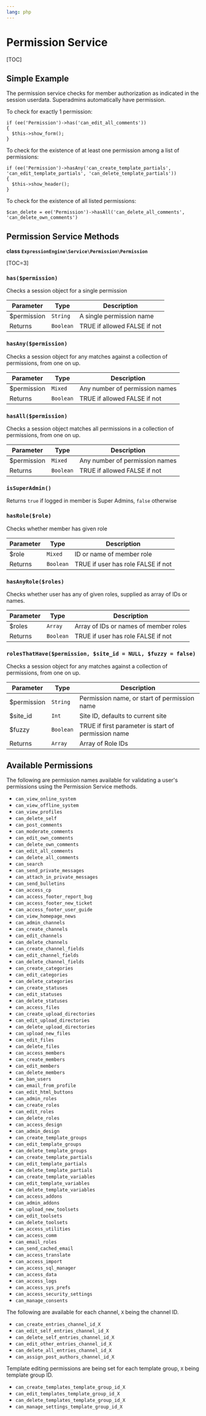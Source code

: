 ```yaml
---
lang: php
---
```


<!--
    This source file is part of the open source project
    ExpressionEngine User Guide (https://github.com/ExpressionEngine/ExpressionEngine-User-Guide)

    @link      https://expressionengine.com/
    @copyright Copyright (c) 2003-2020, Packet Tide, LLC (https://packettide.com)
    @license   https://expressionengine.com/license Licensed under Apache License, Version 2.0
-->

# Permission Service

[TOC]

## Simple Example

The permission service checks for member authorization as indicated in the session userdata. Superadmins automatically have permission.

To check for exactly 1 permission:

    if (ee('Permission')->has('can_edit_all_comments'))
    {
      $this->show_form();
    }

To check for the existence of at least one permission among a list of permissions:

    if (ee('Permission')->hasAny('can_create_template_partials', 'can_edit_template_partials', 'can_delete_template_partials'))
    {
      $this->show_header();
    }

To check for the existence of all listed permissions:

    $can_delete = ee('Permission')->hasAll('can_delete_all_comments', 'can_delete_own_comments')

## Permission Service Methods

**class `ExpressionEngine\Service\Permission\Permission`**

[TOC=3]

### `has($permission)`

Checks a session object for a single permission

| Parameter    | Type      | Description                  |
| ------------ | --------- | ---------------------------- |
| \$permission | `String`  | A single permission name     |
| Returns      | `Boolean` | TRUE if allowed FALSE if not |

### `hasAny($permission)`

Checks a session object for any matches against a collection of permissions, from one on up.

| Parameter    | Type      | Description                    |
| ------------ | --------- | ------------------------------ |
| \$permission | `Mixed`   | Any number of permission names |
| Returns      | `Boolean` | TRUE if allowed FALSE if not   |

### `hasAll($permission)`

Checks a session object matches all permissions in a collection of permissions, from one on up.

| Parameter    | Type      | Description                    |
| ------------ | --------- | ------------------------------ |
| \$permission | `Mixed`   | Any number of permission names |
| Returns      | `Boolean` | TRUE if allowed FALSE if not   |

### `isSuperAdmin()`

Returns `true` if logged in member is Super Admins, `false` otherwise

### `hasRole($role)`

Checks whether member has given role

| Parameter    | Type      | Description                    |
| ------------ | --------- | ------------------------------ |
| \$role | `Mixed`   | ID or name of member role |
| Returns      | `Boolean` | TRUE if user has role FALSE if not   |

### `hasAnyRole($roles)`

Checks whether user has any of given roles, supplied as array of IDs or names.

| Parameter    | Type      | Description                    |
| ------------ | --------- | ------------------------------ |
| \$roles | `Array`   | Array of IDs or names of member roles |
| Returns      | `Boolean` | TRUE if user has role FALSE if not   |

### `rolesThatHave($permission, $site_id = NULL, $fuzzy = false)`

Checks a session object for any matches against a collection of permissions, from one on up.

| Parameter    | Type      | Description                    |
| ------------ | --------- | ------------------------------ |
| \$permission | `String`   | Permission name, or start of permission name |
| \$site_id | `Int`   | Site ID, defaults to current site |
| \$fuzzy | `Boolean`   | TRUE if first parameter is start of permission name |
| Returns      | `Array` | Array of Role IDs   |



## Available Permissions

The following are permission names available for validating a user's permissions using the Permission Service methods.
- `can_view_online_system`
- `can_view_offline_system`
- `can_view_profiles`
- `can_delete_self`
- `can_post_comments`
- `can_moderate_comments`
- `can_edit_own_comments`
- `can_delete_own_comments`
- `can_edit_all_comments`
- `can_delete_all_comments`
- `can_search`
- `can_send_private_messages`
- `can_attach_in_private_messages`
- `can_send_bulletins`
- `can_access_cp`
- `can_access_footer_report_bug`
- `can_access_footer_new_ticket`
- `can_access_footer_user_guide`
- `can_view_homepage_news`
- `can_admin_channels`
- `can_create_channels`
- `can_edit_channels`
- `can_delete_channels`
- `can_create_channel_fields`
- `can_edit_channel_fields`
- `can_delete_channel_fields`
- `can_create_categories`
- `can_edit_categories`
- `can_delete_categories`
- `can_create_statuses`
- `can_edit_statuses`
- `can_delete_statuses`
- `can_access_files`
- `can_create_upload_directories`
- `can_edit_upload_directories`
- `can_delete_upload_directories`
- `can_upload_new_files`
- `can_edit_files`
- `can_delete_files`
- `can_access_members`
- `can_create_members`
- `can_edit_members`
- `can_delete_members`
- `can_ban_users`
- `can_email_from_profile`
- `can_edit_html_buttons`
- `can_admin_roles`
- `can_create_roles`
- `can_edit_roles`
- `can_delete_roles`
- `can_access_design`
- `can_admin_design`
- `can_create_template_groups`
- `can_edit_template_groups`
- `can_delete_template_groups`
- `can_create_template_partials`
- `can_edit_template_partials`
- `can_delete_template_partials`
- `can_create_template_variables`
- `can_edit_template_variables`
- `can_delete_template_variables`
- `can_access_addons`
- `can_admin_addons`
- `can_upload_new_toolsets`
- `can_edit_toolsets`
- `can_delete_toolsets`
- `can_access_utilities`
- `can_access_comm`
- `can_email_roles`
- `can_send_cached_email`
- `can_access_translate`
- `can_access_import`
- `can_access_sql_manager`
- `can_access_data`
- `can_access_logs`
- `can_access_sys_prefs`
- `can_access_security_settings`
- `can_manage_consents`

The following are available for each channel, `X` being the channel ID.

- `can_create_entries_channel_id_X`
- `can_edit_self_entries_channel_id_X`
- `can_delete_self_entries_channel_id_X`
- `can_edit_other_entries_channel_id_X`
- `can_delete_all_entries_channel_id_X`
- `can_assign_post_authors_channel_id_X`

Template editing permissions are being set for each template group, `X` being template group ID.

- `can_create_templates_template_group_id_X`
- `can_edit_templates_template_group_id_X`
- `can_delete_templates_template_group_id_X`
- `can_manage_settings_template_group_id_X`

